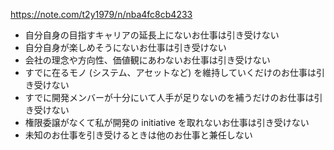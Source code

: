 

https://note.com/t2y1979/n/nba4fc8cb4233

- 自分自身の目指すキャリアの延長上にないお仕事は引き受けない
- 自分自身が楽しめそうにないお仕事は引き受けない
- 会社の理念や方向性、価値観にあわないお仕事は引き受けない
- すでに在るモノ (システム、アセットなど) を維持していくだけのお仕事は引き受けない
- すでに開発メンバーが十分にいて人手が足りないのを補うだけのお仕事は引き受けない
- 権限委譲がなくて私が開発の initiative を取れないお仕事は引き受けない
- 未知のお仕事を引き受けるときは他のお仕事と兼任しない

